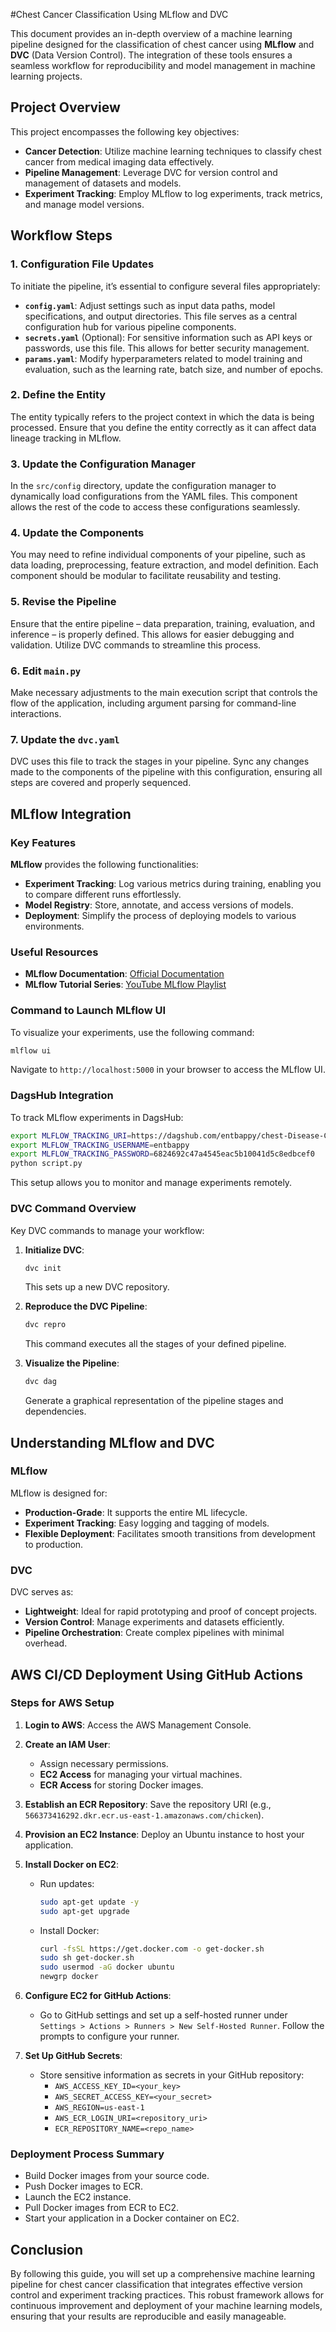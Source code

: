#Chest Cancer Classification Using MLflow and DVC

This document provides an in-depth overview of a machine learning pipeline designed for the classification of chest cancer using **MLflow** and **DVC** (Data Version Control). The integration of these tools ensures a seamless workflow for reproducibility and model management in machine learning projects.

## Project Overview
This project encompasses the following key objectives:
- **Cancer Detection**: Utilize machine learning techniques to classify chest cancer from medical imaging data effectively.
- **Pipeline Management**: Leverage DVC for version control and management of datasets and models.
- **Experiment Tracking**: Employ MLflow to log experiments, track metrics, and manage model versions.

## Workflow Steps

### 1. Configuration File Updates

To initiate the pipeline, it’s essential to configure several files appropriately:

- **`config.yaml`**: Adjust settings such as input data paths, model specifications, and output directories. This file serves as a central configuration hub for various pipeline components.
- **`secrets.yaml`** (Optional): For sensitive information such as API keys or passwords, use this file. This allows for better security management.
- **`params.yaml`**: Modify hyperparameters related to model training and evaluation, such as the learning rate, batch size, and number of epochs.

### 2. Define the Entity
The entity typically refers to the project context in which the data is being processed. Ensure that you define the entity correctly as it can affect data lineage tracking in MLflow.

### 3. Update the Configuration Manager
In the `src/config` directory, update the configuration manager to dynamically load configurations from the YAML files. This component allows the rest of the code to access these configurations seamlessly.

### 4. Update the Components
You may need to refine individual components of your pipeline, such as data loading, preprocessing, feature extraction, and model definition. Each component should be modular to facilitate reusability and testing.

### 5. Revise the Pipeline
Ensure that the entire pipeline – data preparation, training, evaluation, and inference – is properly defined. This allows for easier debugging and validation. Utilize DVC commands to streamline this process.

### 6. Edit `main.py`
Make necessary adjustments to the main execution script that controls the flow of the application, including argument parsing for command-line interactions.

### 7. Update the `dvc.yaml`
DVC uses this file to track the stages in your pipeline. Sync any changes made to the components of the pipeline with this configuration, ensuring all steps are covered and properly sequenced.

## MLflow Integration

### Key Features
**MLflow** provides the following functionalities:
- **Experiment Tracking**: Log various metrics during training, enabling you to compare different runs effortlessly.
- **Model Registry**: Store, annotate, and access versions of models.
- **Deployment**: Simplify the process of deploying models to various environments.

### Useful Resources
- **MLflow Documentation**: [Official Documentation](https://mlflow.org/docs/latest/index.html)
- **MLflow Tutorial Series**: [YouTube MLflow Playlist](https://youtube.com/playlist?list=PLkz_y24mlSJZrqiZ4_cLUiP0CBN5wFmTb&si=zEp_C8zLHt1DzWKK)

### Command to Launch MLflow UI
To visualize your experiments, use the following command:
```bash
mlflow ui
```
Navigate to `http://localhost:5000` in your browser to access the MLflow UI.

### DagsHub Integration
To track MLflow experiments in DagsHub:
```bash
export MLFLOW_TRACKING_URI=https://dagshub.com/entbappy/chest-Disease-Classification-MLflow-DVC.mlflow
export MLFLOW_TRACKING_USERNAME=entbappy 
export MLFLOW_TRACKING_PASSWORD=6824692c47a4545eac5b10041d5c8edbcef0
python script.py
```
This setup allows you to monitor and manage experiments remotely.

### DVC Command Overview
Key DVC commands to manage your workflow:
1. **Initialize DVC**:
   ```bash
   dvc init
   ```
   This sets up a new DVC repository.
   
2. **Reproduce the DVC Pipeline**:
   ```bash
   dvc repro
   ```
   This command executes all the stages of your defined pipeline.

3. **Visualize the Pipeline**:
   ```bash
   dvc dag
   ```
   Generate a graphical representation of the pipeline stages and dependencies.

## Understanding MLflow and DVC

### MLflow
MLflow is designed for:
- **Production-Grade**: It supports the entire ML lifecycle.
- **Experiment Tracking**: Easy logging and tagging of models.
- **Flexible Deployment**: Facilitates smooth transitions from development to production.

### DVC
DVC serves as:
- **Lightweight**: Ideal for rapid prototyping and proof of concept projects.
- **Version Control**: Manage experiments and datasets efficiently.
- **Pipeline Orchestration**: Create complex pipelines with minimal overhead.

## AWS CI/CD Deployment Using GitHub Actions

### Steps for AWS Setup

1. **Login to AWS**: Access the AWS Management Console.
2. **Create an IAM User**:
   - Assign necessary permissions.
   - **EC2 Access** for managing your virtual machines.
   - **ECR Access** for storing Docker images.

3. **Establish an ECR Repository**: Save the repository URI (e.g., `566373416292.dkr.ecr.us-east-1.amazonaws.com/chicken`).
   
4. **Provision an EC2 Instance**: Deploy an Ubuntu instance to host your application.

5. **Install Docker on EC2**:
   - Run updates:
     ```bash
     sudo apt-get update -y
     sudo apt-get upgrade
     ```
   - Install Docker:
     ```bash
     curl -fsSL https://get.docker.com -o get-docker.sh
     sudo sh get-docker.sh
     sudo usermod -aG docker ubuntu
     newgrp docker
     ```

6. **Configure EC2 for GitHub Actions**:
   - Go to GitHub settings and set up a self-hosted runner under `Settings > Actions > Runners > New Self-Hosted Runner`. Follow the prompts to configure your runner.

7. **Set Up GitHub Secrets**:
   - Store sensitive information as secrets in your GitHub repository:
     - `AWS_ACCESS_KEY_ID=<your_key>`
     - `AWS_SECRET_ACCESS_KEY=<your_secret>`
     - `AWS_REGION=us-east-1`
     - `AWS_ECR_LOGIN_URI=<repository_uri>`
     - `ECR_REPOSITORY_NAME=<repo_name>`

### Deployment Process Summary
- Build Docker images from your source code.
- Push Docker images to ECR.
- Launch the EC2 instance.
- Pull Docker images from ECR to EC2.
- Start your application in a Docker container on EC2.

## Conclusion
By following this guide, you will set up a comprehensive machine learning pipeline for chest cancer classification that integrates effective version control and experiment tracking practices. This robust framework allows for continuous improvement and deployment of your machine learning models, ensuring that your results are reproducible and easily manageable.
